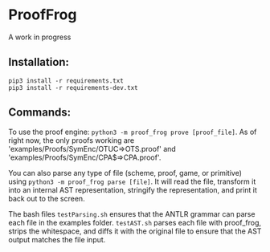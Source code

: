 # ProofFrog
A work in progress

## Installation:

```
pip3 install -r requirements.txt
pip3 install -r requirements-dev.txt
```

## Commands:

To use the proof engine: `python3 -m proof_frog prove [proof_file]`. As of right now, the only proofs working are 'examples/Proofs/SymEnc/OTUC=>OTS.proof' and 'examples/Proofs/SymEnc/CPA$=>CPA.proof'.

You can also parse any type of file (scheme, proof, game, or primitive) using `python3 -m proof_frog parse [file]`. It will read the file, transform it into an internal AST representation, stringify the representation, and print it back out to the screen.

The bash files `testParsing.sh` ensures that the ANTLR grammar can parse each file in the examples folder. `testAST.sh` parses each file with proof_frog, strips the whitespace, and diffs it with the original file to ensure that the AST output matches the file input.
